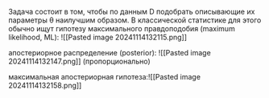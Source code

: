 Задача состоит в том, чтобы по данным D подобрать описывающие их параметры θ наилучшим образом. В классической статистике для этого обычно ищут гипотезу максимального правдоподобия (maximum likelihood, ML):
![[Pasted image 20241114132115.png]]


апостериорное распределение (posterior): ![[Pasted image 20241114132147.png]] (пропорционально)

максимальная апостериорная гипотеза:![[Pasted image 20241114132158.png]]

